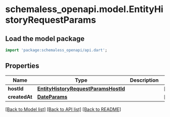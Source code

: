 # schemaless_openapi.model.EntityHistoryRequestParams

## Load the model package
```dart
import 'package:schemaless_openapi/api.dart';
```

## Properties
Name | Type | Description | Notes
------------ | ------------- | ------------- | -------------
**hostId** | [**EntityHistoryRequestParamsHostId**](EntityHistoryRequestParamsHostId.md) |  | [optional] 
**createdAt** | [**DateParams**](DateParams.md) |  | [optional] 

[[Back to Model list]](../README.md#documentation-for-models) [[Back to API list]](../README.md#documentation-for-api-endpoints) [[Back to README]](../README.md)


